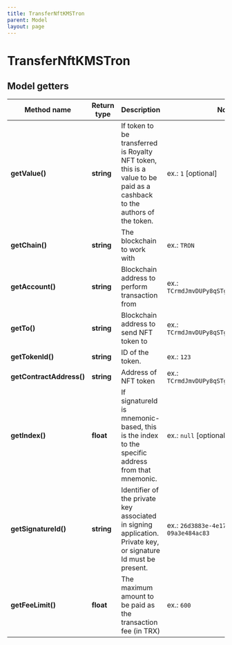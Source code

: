 ```yaml
---
title: TransferNftKMSTron
parent: Model
layout: page
---
```


# TransferNftKMSTron

## Model getters

Method name | Return type | Description | Notes
------------ | ------------- | ------------- | -------------
**getValue()** | **string** | If token to be transferred is Royalty NFT token, this is a value to be paid as a cashback to the authors of the token. | ex.: `1` [optional]
**getChain()** | **string** | The blockchain to work with | ex.: `TRON`
**getAccount()** | **string** | Blockchain address to perform transaction from | ex.: `TCrmdJmvDUPy8qSTgoVStF51yWm6VUh5yQ`
**getTo()** | **string** | Blockchain address to send NFT token to | ex.: `TCrmdJmvDUPy8qSTgoVStF51yWm6VUh5yQ`
**getTokenId()** | **string** | ID of the token. | ex.: `123`
**getContractAddress()** | **string** | Address of NFT token | ex.: `TCrmdJmvDUPy8qSTgoVStF51yWm6VUh5yQ`
**getIndex()** | **float** | If signatureId is mnemonic-based, this is the index to the specific address from that mnemonic. | ex.: `null` [optional]
**getSignatureId()** | **string** | Identifier of the private key associated in signing application. Private key, or signature Id must be present. | ex.: `26d3883e-4e17-48b3-a0ee-09a3e484ac83`
**getFeeLimit()** | **float** | The maximum amount to be paid as the transaction fee (in TRX) | ex.: `600`

